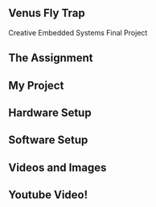 
## Venus Fly Trap 
Creative Embedded Systems Final Project 

## The Assignment

## My Project

## Hardware Setup 

## Software Setup 

## Videos and Images

## Youtube Video!
